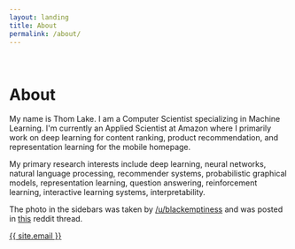 ```yaml
---
layout: landing
title: About
permalink: /about/
---
```

<br />

# About
My name is Thom Lake. I am a Computer Scientist specializing in Machine Learning. I'm currently an Applied Scientist at Amazon where I primarily work on deep learning for content ranking, product recommendation, and representation learning for the mobile homepage.

My primary research interests include deep learning, neural networks, natural language processing, recommender systems, probabilistic graphical models, representation learning, question answering, reinforcement learning, interactive learning systems, interpretability.

The photo in the sidebars was taken by [/u/blackemptiness](https://www.reddit.com/user/blackemptiness) and was posted in [this](https://www.reddit.com/r/glitch_art/comments/1u65gm/i_was_told_to_xpost_this_here_i_was_driving/) reddit thread.

<a href="mailto:{{ site.email }}">{{ site.email }}</a>

